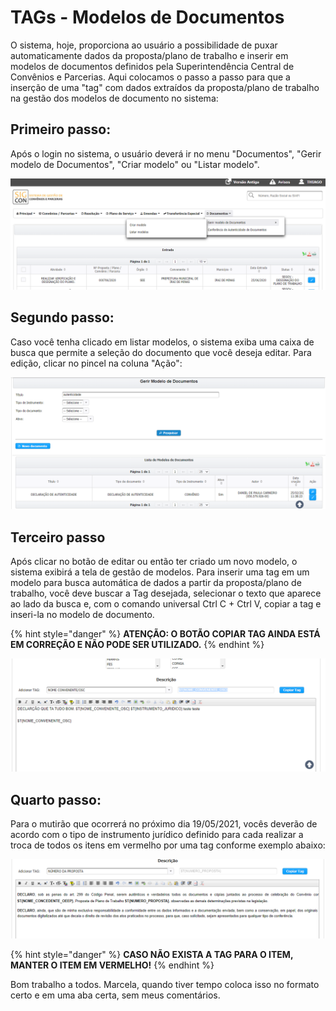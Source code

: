 # TAGs - Modelos de Documentos

O sistema, hoje, proporciona ao usuário a possibilidade de puxar automaticamente dados da proposta/plano de trabalho e inserir em modelos de documentos definidos pela Superintendência Central de Convênios e Parcerias. Aqui colocamos o passo a passo para que a inserção de uma "tag" com dados extraídos da proposta/plano de trabalho na gestão dos modelos de documento no sistema:

## Primeiro passo:

Após o login no sistema, o usuário deverá ir no menu "Documentos", "Gerir modelo de Documentos", "Criar modelo" ou "Listar modelo".

![P&#xF3;s Login](../.gitbook/assets/image%20%28453%29.png)

## Segundo passo:

Caso você tenha clicado em listar modelos, o sistema exiba uma caixa de busca que permite a seleção do documento que você deseja editar. Para edição, clicar no pincel  na coluna "Ação":

![Tela de busca de modelos de documentos](../.gitbook/assets/image%20%28455%29.png)



## Terceiro passo

Após clicar no botão de editar ou então ter criado um novo modelo, o sistema exibirá a tela de gestão de modelos. Para inserir uma tag em um modelo para busca automática de dados a partir da proposta/plano de trabalho, você deve buscar a Tag desejada, selecionar o texto que aparece ao lado da busca e, com o comando universal Ctrl C + Ctrl V, copiar a tag e inseri-la no modelo de documento.

{% hint style="danger" %}
**ATENÇÃO: O BOTÃO COPIAR TAG AINDA ESTÁ EM CORREÇÃO E NÃO PODE SER UTILIZADO.**
{% endhint %}

![Buscar e inserir tags](../.gitbook/assets/image%20%28452%29.png)

## Quarto passo:

Para o mutirão que ocorrerá no próximo dia 19/05/2021, vocês deverão de acordo com o tipo de instrumento jurídico definido para cada realizar a troca de todos os itens em vermelho por uma tag conforme exemplo abaixo:

![Bom trabalho a todos](../.gitbook/assets/image%20%28454%29.png)

{% hint style="danger" %}
**CASO NÃO EXISTA A TAG PARA O ITEM, MANTER O ITEM EM VERMELHO!**
{% endhint %}

Bom trabalho a todos. Marcela, quando tiver tempo coloca isso no formato certo e em uma aba certa, sem meus comentários.

